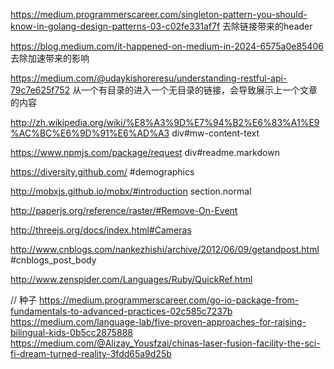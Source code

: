 https://medium.programmerscareer.com/singleton-pattern-you-should-know-in-golang-design-patterns-03-c02fe331af7f
去除链接带来的header

https://blog.medium.com/it-happened-on-medium-in-2024-6575a0e85406
去除加速带来的影响

https://medium.com/@udaykishoreresu/understanding-restful-api-79c7e625f752
从一个有目录的进入一个无目录的链接，会导致展示上一个文章的内容

http://zh.wikipedia.org/wiki/%E8%A3%9D%E7%94%B2%E6%83%A1%E9%AC%BC%E6%9D%91%E6%AD%A3
div#mw-content-text

https://www.npmjs.com/package/request
div#readme.markdown

https://diversity.github.com/
#demographics

http://mobxjs.github.io/mobx/#introduction
section.normal

http://paperjs.org/reference/raster/#Remove-On-Event

http://threejs.org/docs/index.html#Cameras

http://www.cnblogs.com/nankezhishi/archive/2012/06/09/getandpost.html
#cnblogs_post_body

http://www.zenspider.com/Languages/Ruby/QuickRef.html



// 种子
https://medium.programmerscareer.com/go-io-package-from-fundamentals-to-advanced-practices-02c585c7237b
https://medium.com/language-lab/five-proven-approaches-for-raising-bilingual-kids-0b5cc2875888
https://medium.com/@Alizay_Yousfzai/chinas-laser-fusion-facility-the-sci-fi-dream-turned-reality-3fdd65a9d25b